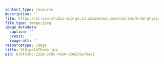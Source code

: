 ```yaml
---
content_type: resource
description: ''
file: https://ol-ocw-studio-app-qa.s3.amazonaws.com/courses/8-02-physics-ii-electricity-and-magnetism-spring-2007/b78f63dc22283cbd4560d0e538e7baa1_01DipoleThumb.jpg
file_type: image/jpeg
image_metadata:
  caption: ''
  credit: ''
  image-alt: ''
resourcetype: Image
title: 01DipoleThumb.jpg
uid: b78f63dc-2228-3cbd-4560-d0e538e7baa1
---
```

